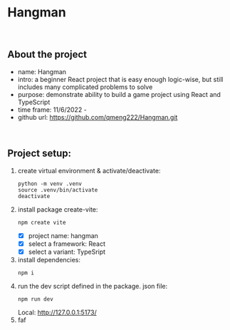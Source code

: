 # Hangman

<br>

## About the project

- name: Hangman
- intro: a beginner React project that is easy enough logic-wise, but still includes many complicated problems to solve
- purpose: demonstrate ability to build a game project using React and TypeScript
- time frame: 11/6/2022 -
- github url: https://github.com/qmeng222/Hangman.git

<br>

## Project setup:

1. create virtual environment & activate/deactivate:
   ```
   python -m venv .venv
   source .venv/bin/activate
   deactivate
   ```
2. install package create-vite:
   ```
   npm create vite
   ```
   - [x] project name: hangman
   - [x] select a framework: React
   - [x] select a variant: TypeSript
3. install dependencies:
   ```
   npm i
   ```
4. run the dev script defined in the package. json file:
   ```
   npm run dev
   ```
   Local: http://127.0.0.1:5173/
5. faf
